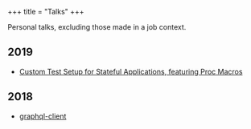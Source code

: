 +++
title = "Talks"
+++

Personal talks, excluding those made in a job context.


## 2019

- [Custom Test Setup for Stateful Applications, featuring Proc Macros](/talks/custom-test-setup-for-stateful-applications-feat-proc-macros.pdf)

## 2018

- [graphql-client](/talks/graphql-client-oct-2018)

